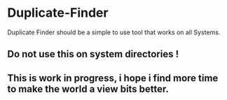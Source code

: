 # Duplicate-Finder
Duplicate Finder should be a simple to use tool that works on all Systems.
## Do not use this on system directories !


## This is work in progress, i hope i find more time to make the world a view bits better.

